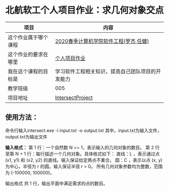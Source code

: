 # 北航软工个人项目作业：求几何对象交点

| 项目 | 内容 |
|  ----| ---- |
|这个作业属于哪个课程|[2020春季计算机学院软件工程(罗杰 任健)](https://edu.cnblogs.com/campus/buaa/BUAA_SE_2020_LJ) |
|这个作业的要求在哪里|[个人项目作业](https://edu.cnblogs.com/campus/buaa/BUAA_SE_2020_LJ/homework/10429)|
|我在这个课程的目标是|学习软件工程相关知识，提高自己团队项目的开发能力|
|教学班级|005|
|项目地址|[IntersectProject](https://github.com/CSDarkCounter/IntersectProject.git)|

## 使用方法：
命令行输入intersect.exe -i input.txt -o output.txt
其中，input.txt为输入文件，output.txt为输出文件

**输入格式：**
第 1 行：一个自然数 N >= 1，表示输入的几何对象的数目。
第 2 行至第 N + 1 行：每行描述一个几何对象。具体格式如下：
直线：L <x1> <y1> <x2> <y2>，表示通过点 (x1, y1) 和 (x2, y2) 的直线。输入保证给定两点不重合。
圆：C <x> <y> <r>，表示以点 (x, y) 为中心，半径为 r 的圆。输入保证半径 r > 0。
所有几何对象参数均为整数，范围为 (-100000, 100000)。

输出格式
共 1 行，输出平面中满足需求的点的数目。

